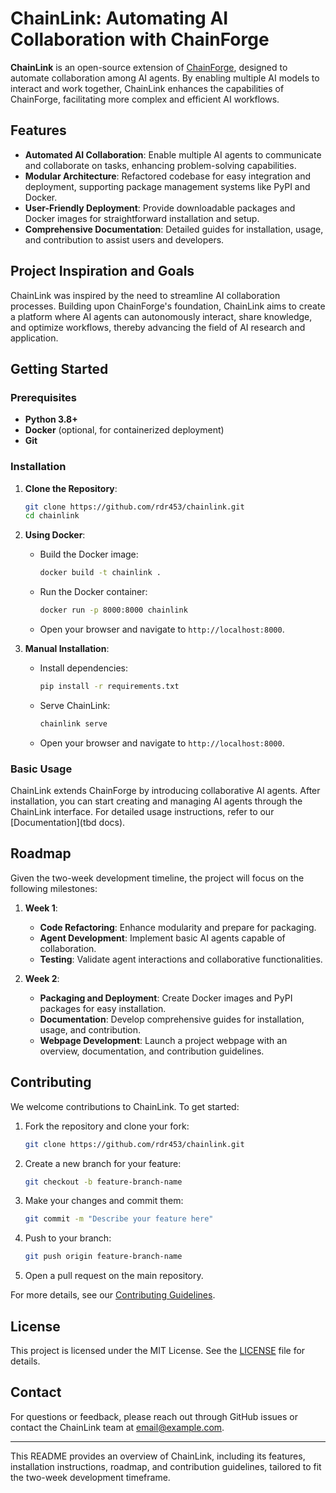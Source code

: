 # ChainLink: Automating AI Collaboration with ChainForge

**ChainLink** is an open-source extension of [ChainForge](https://github.com/ianarawjo/ChainForge), designed to automate collaboration among AI agents. By enabling multiple AI models to interact and work together, ChainLink enhances the capabilities of ChainForge, facilitating more complex and efficient AI workflows.

## Features

- **Automated AI Collaboration**: Enable multiple AI agents to communicate and collaborate on tasks, enhancing problem-solving capabilities.
- **Modular Architecture**: Refactored codebase for easy integration and deployment, supporting package management systems like PyPI and Docker.
- **User-Friendly Deployment**: Provide downloadable packages and Docker images for straightforward installation and setup.
- **Comprehensive Documentation**: Detailed guides for installation, usage, and contribution to assist users and developers.

## Project Inspiration and Goals

ChainLink was inspired by the need to streamline AI collaboration processes. Building upon ChainForge's foundation, ChainLink aims to create a platform where AI agents can autonomously interact, share knowledge, and optimize workflows, thereby advancing the field of AI research and application.

## Getting Started

### Prerequisites

- **Python 3.8+**
- **Docker** (optional, for containerized deployment)
- **Git**

### Installation

1. **Clone the Repository**:
   ```bash
   git clone https://github.com/rdr453/chainlink.git
   cd chainlink
   ```

2. **Using Docker**:
   - Build the Docker image:
     ```bash
     docker build -t chainlink .
     ```
   - Run the Docker container:
     ```bash
     docker run -p 8000:8000 chainlink
     ```
   - Open your browser and navigate to `http://localhost:8000`.

3. **Manual Installation**:
   - Install dependencies:
     ```bash
     pip install -r requirements.txt
     ```
   - Serve ChainLink:
     ```bash
     chainlink serve
     ```
   - Open your browser and navigate to `http://localhost:8000`.

### Basic Usage

ChainLink extends ChainForge by introducing collaborative AI agents. After installation, you can start creating and managing AI agents through the ChainLink interface. For detailed usage instructions, refer to our [Documentation](tbd docs).

## Roadmap

Given the two-week development timeline, the project will focus on the following milestones:

1. **Week 1**:
   - **Code Refactoring**: Enhance modularity and prepare for packaging.
   - **Agent Development**: Implement basic AI agents capable of collaboration.
   - **Testing**: Validate agent interactions and collaborative functionalities.

2. **Week 2**:
   - **Packaging and Deployment**: Create Docker images and PyPI packages for easy installation.
   - **Documentation**: Develop comprehensive guides for installation, usage, and contribution.
   - **Webpage Development**: Launch a project webpage with an overview, documentation, and contribution guidelines.

## Contributing

We welcome contributions to ChainLink. To get started:

1. Fork the repository and clone your fork:
   ```bash
   git clone https://github.com/rdr453/chainlink.git
   ```
2. Create a new branch for your feature:
   ```bash
   git checkout -b feature-branch-name
   ```
3. Make your changes and commit them:
   ```bash
   git commit -m "Describe your feature here"
   ```
4. Push to your branch:
   ```bash
   git push origin feature-branch-name
   ```
5. Open a pull request on the main repository.

For more details, see our [Contributing Guidelines](https://your-website-link/contribute).

## License

This project is licensed under the MIT License. See the [LICENSE](LICENSE) file for details.

## Contact

For questions or feedback, please reach out through GitHub issues or contact the ChainLink team at [email@example.com](mailto:email@example.com).

---

This README provides an overview of ChainLink, including its features, installation instructions, roadmap, and contribution guidelines, tailored to fit the two-week development timeframe. 
